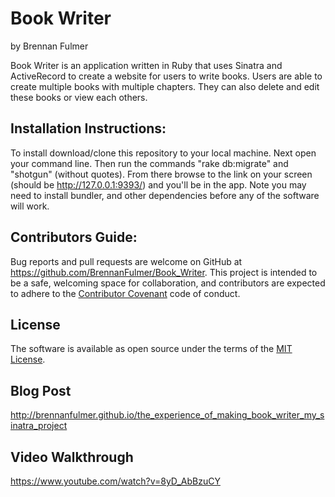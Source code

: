 # Book Writer

by Brennan Fulmer

Book Writer is an application written in Ruby that uses Sinatra and ActiveRecord to create a website for users to write books. Users are able to create multiple books with multiple chapters. They can also delete and edit these books or view each others.

## Installation Instructions:

To install download/clone this repository to your local machine. Next open your command line. Then run the commands "rake db:migrate" and "shotgun" (without quotes). From there browse to the link on your screen (should be http://127.0.0.1:9393/) and you'll be in the app. Note you may need to install bundler, and other dependencies before any of the software will work.

## Contributors Guide:

Bug reports and pull requests are welcome on GitHub at https://github.com/BrennanFulmer/Book_Writer. This project is intended to be a safe, welcoming space for collaboration, and contributors are expected to adhere to the [Contributor Covenant](http://contributor-covenant.org) code of conduct.

## License

The software is available as open source under the terms of the [MIT License](https://opensource.org/licenses/MIT).

## Blog Post

http://brennanfulmer.github.io/the_experience_of_making_book_writer_my_sinatra_project

## Video Walkthrough

https://www.youtube.com/watch?v=8yD_AbBzuCY
